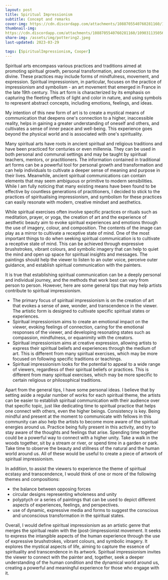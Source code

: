 ```yaml
---
layout: post
title: Spiritual Impressionism
subtitle: Concept and remarks
cover-img: https://cdn.discordapp.com/attachments/1088705540760281160/1090268492864966688/Nonggoo_the_Chinese_council_of_hell_ninth_circle_cursed_grand_h_82da10e6-365d-444a-a8cb-20c92c40bd97.png
thumbnail-img: 
https://cdn.discordapp.com/attachments/1088705540760281160/1090311350561021993/Nonggoo_panorama_of_shot_showing_the_Chinese_council_of_hell_ni_e1800a31-0275-48f6-b16a-809a15d879be.png
share-img: /assets/img/pottering2.jpeg
last-updated: 2023-03-29

tags: [SpiritualImpressionism, Cooper]
---
```


Spiritual arts encompass various practices and traditions aimed at promoting spiritual growth, personal transformation, and connection to the divine. These practices may include forms of mindfulness, movement, and expression. Spiritual impressionism, in particular, focuses on the practice of impressionism and symbolism - an art movement that emerged in France in the late 19th century. This art form is characterized by its emphasis on capturing the fleeting effects of light and color in nature, and using symbols to represent abstract concepts, including emotions, feelings, and ideas.


My intention of this new form of art is to create a mystical means of communication that deepens one's connection to a higher, inaccessible reality, helps in gaining a greater understanding of oneself and others, and cultivates a sense of inner peace and well-being. This experience goes beyond the physical world and is associated with one's spirituality.

 
Many spiritual arts have roots in ancient spiritual and religious traditions and have been practiced for centuries or even millennia. They can be used in both personal and communal settings and may be taught by spiritual teachers, mentors, or practitioners. The information contained in traditional art forms can be a powerful tool for personal growth and transformation and can help individuals to cultivate a deeper sense of meaning and purpose in their lives. Meanwhile, ancient spiritual communications can contain elements that may seem ambiguous or primitive to modern sensibilities. While I am fully noticing that many existing means have been found to be effective by countless generations of practitioners, I decided to stick to the practices of spiritualising impressionism, and symbolism for these practices can easily resonate with modern, creative mindset and aesthetics.


While spiritual exercises often involve specific practices or rituals such as meditation, prayer, or yoga, the creation of art and the experience of aesthetic beauty aim to evoke spiritual experiences and emotions through the use of imagery, colour, and composition. The contents of the image can play as a mirror to cultivate a receptive state of mind. One of the most important things to do when seeking spiritual communication is to cultivate a receptive state of mind. This can be achieved through expressive brushstrokes, vibrant colours, and symbolic imagery that can help to quiet the mind and open up space for spiritual insights and messages. The paintings should help the viewer to listen to an outer voice, perceive outer guidance, and establish spiritual communication with the painters.


It is true that establishing spiritual communication can be a deeply personal and individual journey, and the methods that work best can vary from person to person. However, here are some general tips that may help artists contribute to spiritual impressionism.


- The primary focus of spiritual impressionism is on the creation of art that evokes a sense of awe, wonder, and transcendence in the viewer. The artistic form is designed to cultivate specific spiritual states or experiences.
- Spiritual impressionism aims to create an emotional impact on the viewer, evoking feelings of connection, caring for the emotional responses of the viewer, and developing resonating states such as compassion, mindfulness, or equanimity with the creators.
- Spiritual impressionism aims at creative expression, allowing artists to express their spiritual beliefs and experiences through the medium of art. This is different from many spiritual exercises, which may be more focused on following specific traditions or teachings.
- Spiritual impressionism looks for the potential to appeal to a wide range of viewers, regardless of their spiritual beliefs or practices. This is different from many spiritual exercises, which may be more specific to certain religious or philosophical traditions.


Apart from the general tips, I have some personal ideas. I believe that by setting aside a regular number of works for each spiritual theme, the artists can be easier to establish spiritual communication with their audience over that specific topic, just like dedicating time to spiritual practice that helps one connect with others, even the higher beings. Consistency is key. Being mindful and present at the moment to communicate with fellows in this community can also help the artists to become more aware of the spiritual energies around us. Practice being fully present in this activity, and try to stay aware of the thoughts and feelings that arise. Spending time together could be a powerful way to connect with a higher unity. Take a walk in the woods together, sit by a stream or river, or spend time in a garden or park. Take time to observe the beauty and stillness of the natural and the human world around us. All of these would be useful to create a piece of artwork of spiritual impressionism.


In addition, to assist the viewers to experience the theme of spiritual ecstasy and transcendence, I would think of one or more of the following themes and compositions:

- the balance between opposing forces
- circular designs representing wholeness and unity
- polyptych or a series of paintings that can be used to depict different aspects of experiences, feelings, and perspectives.
- use of dynamic, expressive media and forms to suggest the conscious and unconscious transformation in the spiritual states.


Overall, I would define spiritual impressionism as an artistic genre that merges the spiritual realm with the (post-)impressionist movement. It seeks to express the intangible aspects of the human experience through the use of expressive brushstrokes, vibrant colours, and symbolic imagery. It explores the mystical aspects of life, aiming to capture the essence of spirituality and transcendence in its artwork. Spiritual impressionism invites the viewer to connect with the painter and, together, seek a deeper understanding of the human condition and the dynamical world around us, creating a powerful and meaningful experience for those who engage with it.

